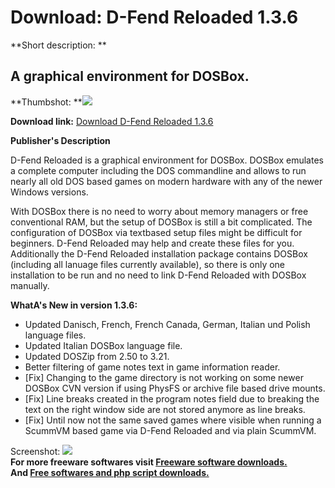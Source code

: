 # Download: D-Fend Reloaded 1.3.6

**Short description: **

## A graphical environment for DOSBox.

  
**Thumbshot: **![](http://www.freewarefiles.com/screenshot/dfend_rlded_md.jpg)   
  
**Download link:** [Download D-Fend Reloaded 1.3.6](http://freesoftwares.boysofts.com/D-Fend-Reloaded_program_56157.html)  
  

**Publisher's Description**  
  

D-Fend Reloaded is a graphical environment for DOSBox. DOSBox emulates a
complete computer including the DOS commandline and allows to run nearly all
old DOS based games on modern hardware with any of the newer Windows versions.

With DOSBox there is no need to worry about memory managers or free
conventional RAM, but the setup of DOSBox is still a bit complicated. The
configuration of DOSBox via textbased setup files might be difficult for
beginners. D-Fend Reloaded may help and create these files for you.
Additionally the D-Fend Reloaded installation package contains DOSBox
(including all lanuage files currently available), so there is only one
installation to be run and no need to link D-Fend Reloaded with DOSBox
manually.

**WhatA's New in version 1.3.6:**

  * Updated Danisch, French, French Canada, German, Italian und Polish language files. 
  * Updated Italian DOSBox language file. 
  * Updated DOSZip from 2.50 to 3.21. 
  * Better filtering of game notes text in game information reader. 
  * [Fix] Changing to the game directory is not working on some newer DOSBox CVN version if using PhysFS or archive file based drive mounts. 
  * [Fix] Line breaks created in the program notes field due to breaking the text on the right window side are not stored anymore as line breaks. 
  * [Fix] Until now not the same saved games where visible when running a ScummVM based game via D-Fend Reloaded and via plain ScummVM. 

  
  
Screenshot: ![](http://www.freewarefiles.com/screenshot/dfend_rlded.jpg)  
**For more freeware softwares visit [Freeware software downloads.](http://freesoftwares.boysofts.com/)**   
**And [Free softwares and php script downloads.](http://www.boysofts.com/)**

